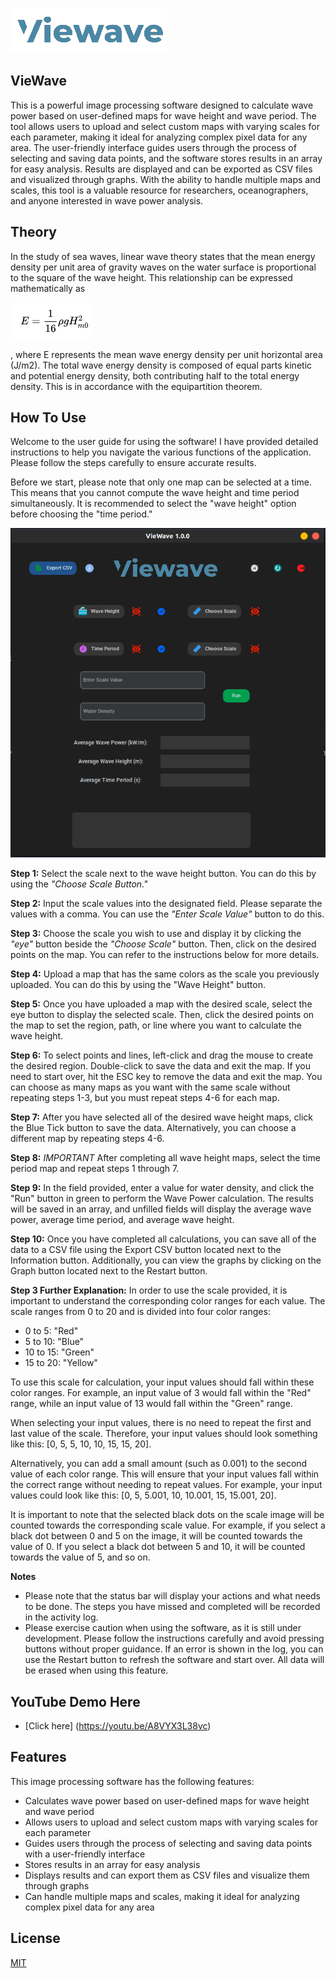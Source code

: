 ![logo](https://github.com/Sheikh-Araf/VieWave/blob/main/icons/logo.png)

## VieWave
This is a powerful image processing software designed to calculate wave power based on user-defined maps for wave height and wave period. The tool allows users to upload and select custom maps with varying scales for each parameter, making it ideal for analyzing complex pixel data for any area. The user-friendly interface guides users through the process of selecting and saving data points, and the software stores results in an array for easy analysis. Results are displayed and can be exported as CSV files and visualized through graphs. With the ability to handle multiple maps and scales, this tool is a valuable resource for researchers, oceanographers, and anyone interested in wave power analysis.

## Theory

In the study of sea waves, linear wave theory states that the mean energy density per unit area of gravity waves on the water surface is proportional to the square of the wave height. This relationship can be expressed mathematically as 

![equation](https://github.com/Sheikh-Araf/VieWave/blob/main/img/eq.png)

, where E represents the mean wave energy density per unit horizontal area (J/m2). The total wave energy density is composed of equal parts kinetic and potential energy density, both contributing half to the total energy density. This is in accordance with the equipartition theorem.

## How To Use
Welcome to the user guide for using the software! I have provided detailed instructions to help you navigate the various functions of the application. Please follow the steps carefully to ensure accurate results.

Before we start, please note that only one map can be selected at a time. This means that you cannot compute the wave height and time period simultaneously. It is recommended to select the "wave height" option before choosing the "time period."


![app](https://github.com/Sheikh-Araf/VieWave/blob/main/img/mainapp.png)



**Step 1:** Select the scale next to the wave height button. You can do this by using the *"Choose Scale Button."*

**Step 2:** Input the scale values into the designated field. Please separate the values with a comma. You can use the *"Enter Scale Value"* button to do this.

**Step 3:** Choose the scale you wish to use and display it by clicking the *"eye"* button beside the *"Choose Scale"* button. Then, click on the desired points on the map. You can refer to the instructions below for more details.

**Step 4:** Upload a map that has the same colors as the scale you previously uploaded. You can do this by using the "Wave Height" button.

**Step 5:** Once you have uploaded a map with the desired scale, select the eye button to display the selected scale. Then, click the desired points on the map to set the region, path, or line where you want to calculate the wave height.

**Step 6:** To select points and lines, left-click and drag the mouse to create the desired region. Double-click to save the data and exit the map. If you need to start over, hit the ESC key to remove the data and exit the map. You can choose as many maps as you want with the same scale without repeating steps 1-3, but you must repeat steps 4-6 for each map.

**Step 7:** After you have selected all of the desired wave height maps, click the Blue Tick button to save the data. Alternatively, you can choose a different map by repeating steps 4-6.

**Step 8:** _IMPORTANT_ After completing all wave height maps, select the time period map and repeat steps 1 through 7.

**Step 9:** In the field provided, enter a value for water density, and click the "Run" button in green to perform the Wave Power calculation. The results will be saved in an array, and unfilled fields will display the average wave power, average time period, and average wave height.

**Step 10:** Once you have completed all calculations, you can save all of the data to a CSV file using the Export CSV button located next to the Information button. Additionally, you can view the graphs by clicking on the Graph button located next to the Restart button.

**Step 3 Further Explanation:**
In order to use the scale provided, it is important to understand the corresponding color ranges for each value. The scale ranges from 0 to 20 and is divided into four color ranges:

-   0 to 5: "Red"
-   5 to 10: "Blue"
-   10 to 15: "Green"
-   15 to 20: "Yellow"

To use this scale for calculation, your input values should fall within these color ranges. For example, an input value of 3 would fall within the "Red" range, while an input value of 13 would fall within the "Green" range.

When selecting your input values, there is no need to repeat the first and last value of the scale. Therefore, your input values should look something like this: [0, 5, 5, 10, 10, 15, 15, 20].

Alternatively, you can add a small amount (such as 0.001) to the second value of each color range. This will ensure that your input values fall within the correct range without needing to repeat values. For example, your input values could look like this: [0, 5, 5.001, 10, 10.001, 15, 15.001, 20].

It is important to note that the selected black dots on the scale image will be counted towards the corresponding scale value. For example, if you select a black dot between 0 and 5 on the image, it will be counted towards the value of 0. If you select a black dot between 5 and 10, it will be counted towards the value of 5, and so on.

**Notes**

 - Please note that the status bar will display your actions and what needs to be done. The steps you have missed and completed will be recorded in the activity log.
 - Please exercise caution when using the software, as it is still under development. Please follow the instructions carefully and avoid pressing buttons without proper guidance. If an error is shown in the log, you can use the Restart button to refresh the software and start over. All data will be erased when using this feature.

##  YouTube Demo Here
- [Click here] (https://youtu.be/A8VYX3L38vc)

## Features

This image processing software has the following features:

-   Calculates wave power based on user-defined maps for wave height and wave period
-   Allows users to upload and select custom maps with varying scales for each parameter
-   Guides users through the process of selecting and saving data points with a user-friendly interface
-   Stores results in an array for easy analysis
-   Displays results and can export them as CSV files and visualize them through graphs
-   Can handle multiple maps and scales, making it ideal for analyzing complex pixel data for any area



## License

[MIT](https://github.com/Sheikh-Araf/VieWave/blob/main/LICENSE)
